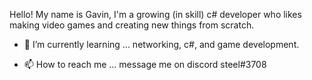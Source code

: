 Hello! My name is Gavin,
I'm a growing (in skill) c# developer who likes making video games and creating new things from scratch.
- 🌱 I’m currently learning ... networking, c#, and game development.

- 📫 How to reach me ... message me on discord steel#3708

